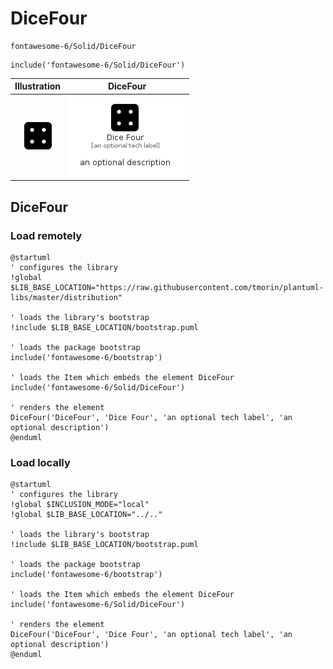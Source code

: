 # DiceFour


```text
fontawesome-6/Solid/DiceFour
```

```text
include('fontawesome-6/Solid/DiceFour')
```



| Illustration | DiceFour |
| :---: | :---: |
| ![illustration for Illustration](../../fontawesome-6/Solid/DiceFour.png) | ![illustration for DiceFour](../../fontawesome-6/Solid/DiceFour.Local.png) |




## DiceFour

### Load remotely
```plantuml
@startuml
' configures the library
!global $LIB_BASE_LOCATION="https://raw.githubusercontent.com/tmorin/plantuml-libs/master/distribution"

' loads the library's bootstrap
!include $LIB_BASE_LOCATION/bootstrap.puml

' loads the package bootstrap
include('fontawesome-6/bootstrap')

' loads the Item which embeds the element DiceFour
include('fontawesome-6/Solid/DiceFour')

' renders the element
DiceFour('DiceFour', 'Dice Four', 'an optional tech label', 'an optional description')
@enduml
```

### Load locally
```plantuml
@startuml
' configures the library
!global $INCLUSION_MODE="local"
!global $LIB_BASE_LOCATION="../.."

' loads the library's bootstrap
!include $LIB_BASE_LOCATION/bootstrap.puml

' loads the package bootstrap
include('fontawesome-6/bootstrap')

' loads the Item which embeds the element DiceFour
include('fontawesome-6/Solid/DiceFour')

' renders the element
DiceFour('DiceFour', 'Dice Four', 'an optional tech label', 'an optional description')
@enduml
```

